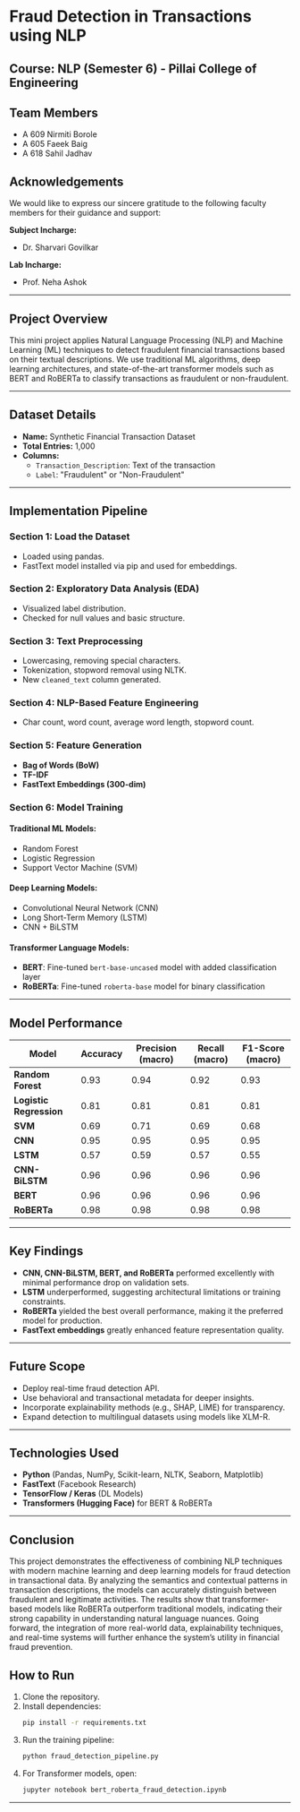 # Fraud Detection in Transactions using NLP

## Course: NLP (Semester 6) - Pillai College of Engineering

## Team Members
- A 609 Nirmiti Borole  
- A 605 Faeek Baig  
- A 618 Sahil Jadhav  

## Acknowledgements
We would like to express our sincere gratitude to the following faculty members for their guidance and support:

**Subject Incharge:**  
- Dr. Sharvari Govilkar  

**Lab Incharge:**  
- Prof. Neha Ashok

---

## Project Overview
This mini project applies Natural Language Processing (NLP) and Machine Learning (ML) techniques to detect fraudulent financial transactions based on their textual descriptions. We use traditional ML algorithms, deep learning architectures, and state-of-the-art transformer models such as BERT and RoBERTa to classify transactions as fraudulent or non-fraudulent.

---

## Dataset Details
- **Name:** Synthetic Financial Transaction Dataset  
- **Total Entries:** 1,000  
- **Columns:**
  - `Transaction_Description`: Text of the transaction
  - `Label`: "Fraudulent" or "Non-Fraudulent"

---

## Implementation Pipeline

### Section 1: Load the Dataset
- Loaded using pandas.
- FastText model installed via pip and used for embeddings.

### Section 2: Exploratory Data Analysis (EDA)
- Visualized label distribution.
- Checked for null values and basic structure.

### Section 3: Text Preprocessing
- Lowercasing, removing special characters.
- Tokenization, stopword removal using NLTK.
- New `cleaned_text` column generated.

### Section 4: NLP-Based Feature Engineering
- Char count, word count, average word length, stopword count.

### Section 5: Feature Generation
- **Bag of Words (BoW)**
- **TF-IDF**
- **FastText Embeddings (300-dim)**

### Section 6: Model Training

#### Traditional ML Models:
- Random Forest  
- Logistic Regression  
- Support Vector Machine (SVM)

#### Deep Learning Models:
- Convolutional Neural Network (CNN)  
- Long Short-Term Memory (LSTM)  
- CNN + BiLSTM  

#### Transformer Language Models:
- **BERT**: Fine-tuned `bert-base-uncased` model with added classification layer  
- **RoBERTa**: Fine-tuned `roberta-base` model for binary classification

---

## Model Performance

| Model           | Accuracy | Precision (macro) | Recall (macro) | F1-Score (macro) |
|----------------|----------|-------------------|----------------|------------------|
| **Random Forest**     | 0.93     | 0.94              | 0.92           | 0.93             |
| **Logistic Regression** | 0.81     | 0.81              | 0.81           | 0.81             |
| **SVM**               | 0.69     | 0.71              | 0.69           | 0.68             |
| **CNN**               | 0.95     | 0.95              | 0.95           | 0.95             |
| **LSTM**              | 0.57     | 0.59              | 0.57           | 0.55             |
| **CNN-BiLSTM**        | 0.96     | 0.96              | 0.96           | 0.96             |
| **BERT**              | 0.96     | 0.96              | 0.96           | 0.96             |
| **RoBERTa**           | 0.98     | 0.98              | 0.98           | 0.98             |


---

## Key Findings
- **CNN, CNN-BiLSTM, BERT, and RoBERTa** performed excellently with minimal performance drop on validation sets.
- **LSTM** underperformed, suggesting architectural limitations or training constraints.
- **RoBERTa** yielded the best overall performance, making it the preferred model for production.
- **FastText embeddings** greatly enhanced feature representation quality.

---

## Future Scope
- Deploy real-time fraud detection API.
- Use behavioral and transactional metadata for deeper insights.
- Incorporate explainability methods (e.g., SHAP, LIME) for transparency.
- Expand detection to multilingual datasets using models like XLM-R.

---

## Technologies Used
- **Python** (Pandas, NumPy, Scikit-learn, NLTK, Seaborn, Matplotlib)
- **FastText** (Facebook Research)
- **TensorFlow / Keras** (DL Models)
- **Transformers (Hugging Face)** for BERT & RoBERTa

---


## Conclusion
This project demonstrates the effectiveness of combining NLP techniques with modern machine learning and deep learning models for fraud detection in transactional data. By analyzing the semantics and contextual patterns in transaction descriptions, the models can accurately distinguish between fraudulent and legitimate activities. The results show that transformer-based models like RoBERTa outperform traditional models, indicating their strong capability in understanding natural language nuances. Going forward, the integration of more real-world data, explainability techniques, and real-time systems will further enhance the system’s utility in financial fraud prevention.

## How to Run
1. Clone the repository.
2. Install dependencies:
   ```bash
   pip install -r requirements.txt
   ```
3. Run the training pipeline:
   ```bash
   python fraud_detection_pipeline.py
   ```
4. For Transformer models, open:
   ```bash
   jupyter notebook bert_roberta_fraud_detection.ipynb
   ```

---
